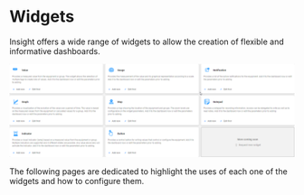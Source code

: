 # Widgets

Insight offers a wide range of widgets to allow the creation of flexible and informative dashboards.

![](<../../.gitbook/assets/image (73).png>)

The following pages are dedicated to highlight the uses of each one of the widgets and how to configure them.
